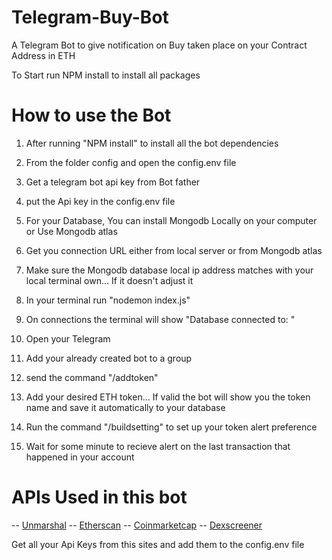 # Telegram-Buy-Bot

A Telegram Bot to give notification on Buy taken place on your Contract Address in ETH

To Start run NPM install to install all packages
# How to use the Bot

1. After running "NPM install" to install all the bot dependencies

2. From the folder config and open the config.env file

3. Get a telegram bot api key from Bot father

4. put the Api key in the config.env file

5. For your Database, You can install Mongodb Locally on your computer or Use Mongodb atlas

6. Get you connection URL either from local server or from Mongodb atlas

7. Make sure the Mongodb database local ip address matches with your local terminal own... If it doesn't adjust it

8. In your terminal run "nodemon index.js"

9. On connections the terminal will show "Database connected to: "

10. Open your Telegram

11. Add your already created bot to a group

12. send the command "/addtoken"

13. Add your desired ETH token... If valid the bot will show you the token name and save it automatically to your database

14. Run the command "/buildsetting" to set up your token alert preference

15. Wait for some minute to recieve alert on the last transaction that happened in your account

# APIs Used in this bot

-- [Unmarshal](https://docs.unmarshal.io/)
-- [Etherscan](https://etherscan.io/apis)
-- [Coinmarketcap](https://coinmarketcap.com/api/documentation/v1)
-- [Dexscreener](https://docs.dexscreener.com/) 

Get all your Api Keys from this sites and add them to the config.env file